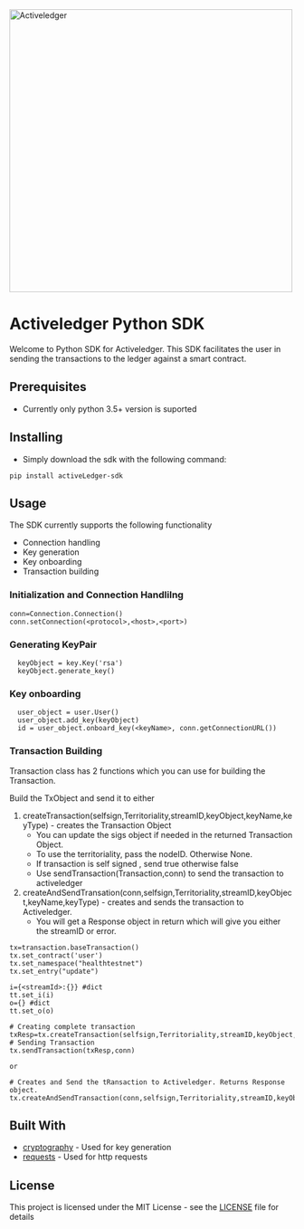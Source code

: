<img src="https://www.activeledger.io/wp-content/uploads/2018/09/Asset-23.png" alt="Activeledger" width="500"/>


# Activeledger Python SDK

Welcome to Python SDK for Activeledger. This SDK facilitates the user in sending the transactions to the ledger against a smart contract.

## Prerequisites

- Currently only python 3.5+ version is suported


## Installing

- Simply download the sdk with the following command:

```
pip install activeLedger-sdk
```

## Usage

The SDK currently supports the following functionality

- Connection handling
- Key generation
- Key onboarding
- Transaction building


 ### Initialization and Connection Handlilng 
 ```
conn=Connection.Connection()
conn.setConnection(<protocol>,<host>,<port>)

 ```       

### Generating KeyPair
```
  keyObject = key.Key('rsa')
  keyObject.generate_key()

```

### Key onboarding
```
  user_object = user.User()
  user_object.add_key(keyObject)
  id = user_object.onboard_key(<keyName>, conn.getConnectionURL())

```
    
### Transaction Building    
 Transaction class has 2 functions which you can use for building the Transaction.



 Build the TxObject and send it to either
 1) createTransaction(selfsign,Territoriality,streamID,keyObject,keyName,keyType) - creates the Transaction Object
 	- You can update the sigs object if needed in the returned Transaction Object.
	- To use the territoriality, pass the nodeID. Otherwise None.
	- If transaction is self signed , send true otherwise false
	- Use sendTransaction(Transaction,conn) to send the transaction to activeledger
 2) createAndSendTransation(conn,selfsign,Territoriality,streamID,keyObject,keyName,keyType) - creates and sends the transaction to Activeledger. 
 	- You will get a Response object in return which will give you either the streamID or error.
 
```
tx=transaction.baseTransaction()
tx.set_contract('user')
tx.set_namespace("healthtestnet")
tx.set_entry("update")

i={<streamId>:{}} #dict
tt.set_i(i)
o={} #dict
tt.set_o(o) 

# Creating complete transaction
txResp=tx.createTransaction(selfsign,Territoriality,streamID,keyObject,keyName,keyType)
# Sending Transaction
tx.sendTransaction(txResp,conn)

or

# Creates and Send the tRansaction to Activeledger. Returns Response object.
tx.createAndSendTransaction(conn,selfsign,Territoriality,streamID,keyObject,keyName,keyType);

```

## Built With

* [cryptography](https://github.com/pyca/cryptography) - Used for key generation
* [requests](https://github.com/requests/requests) - Used for http requests

## License

This project is licensed under the MIT License - see the [LICENSE](LICENSE) file for details